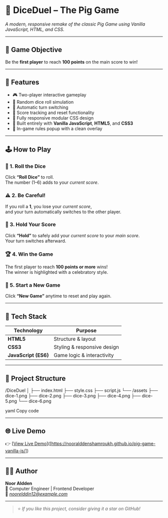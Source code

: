 # 🎲 DiceDuel – The Pig Game
*A modern, responsive remake of the classic Pig Game using Vanilla JavaScript, HTML, and CSS.*

---

## 🎯 Game Objective
Be the **first player** to reach **100 points** on the main score to win!

---

## 🚀 Features
- 🎮 Two-player interactive gameplay  
- 🎲 Random dice roll simulation  
- 🔁 Automatic turn switching  
- 💾 Score tracking and reset functionality  
- 📱 Fully responsive modular CSS design  
- 🧩 Built entirely with **Vanilla JavaScript**, **HTML5**, and **CSS3**  
- 📜 In-game rules popup with a clean overlay  

---

## 🕹️ How to Play

### 🎲 1. Roll the Dice
Click **“Roll Dice”** to roll.  
The number (1–6) adds to your *current score*.

### ⚠️ 2. Be Careful!
If you roll a **1**, you lose your *current score*,  
and your turn automatically switches to the other player.

### 🧍 3. Hold Your Score
Click **“Hold”** to safely add your *current score* to your *main score*.  
Your turn switches afterward.

### 🏆 4. Win the Game
The first player to reach **100 points or more** wins!  
The winner is highlighted with a celebratory style.

### 🔄 5. Start a New Game
Click **“New Game”** anytime to reset and play again.

---

## 🧠 Tech Stack
| Technology | Purpose |
|-------------|----------|
| **HTML5** | Structure & layout |
| **CSS3** | Styling & responsive design |
| **JavaScript (ES6)** | Game logic & interactivity |

---

## 📁 Project Structure
/DiceDuel
│
├── index.html
├── style.css
├── script.js
└── /assets
├── dice-1.png
├── dice-2.png
├── dice-3.png
├── dice-4.png
├── dice-5.png
└── dice-6.png

yaml
Copy code

---

## 🌐 Live Demo

👉 [[View Live Demo](https://nooralddenshamroukh.github.io/pig-game-vanilla-js/)]([https://nooralddenshamroukh.github.io/pig-game-vanilla-js/])

---


## 👨‍💻 Author
**Noor Aldden**  
💼 Computer Engineer | Frontend Developer  
📧 *noorelddin12@example.com*  

---

> ⭐ *If you like this project, consider giving it a star on GitHub!*
